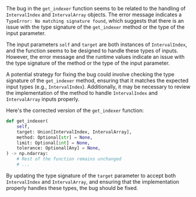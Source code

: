 The bug in the `get_indexer` function seems to be related to the handling of `IntervalIndex` and `IntervalArray` objects. The error message indicates a `TypeError: No matching signature found`, which suggests that there is an issue with the type signature of the `get_indexer` method or the type of the input parameter.

The input parameters `self` and `target` are both instances of `IntervalIndex`, and the function seems to be designed to handle these types of inputs. However, the error message and the runtime values indicate an issue with the type signature of the method or the type of the input parameter.

A potential strategy for fixing the bug could involve checking the type signature of the `get_indexer` method, ensuring that it matches the expected input types (e.g., `IntervalIndex`). Additionally, it may be necessary to review the implementation of the method to handle `IntervalIndex` and `IntervalArray` inputs properly.

Here's the corrected version of the `get_indexer` function:

```python
def get_indexer(
    self,
    target: Union[IntervalIndex, IntervalArray],
    method: Optional[str] = None,
    limit: Optional[int] = None,
    tolerance: Optional[Any] = None,
) -> np.ndarray:
    # Rest of the function remains unchanged
    # ...
```

By updating the type signature of the `target` parameter to accept both `IntervalIndex` and `IntervalArray`, and ensuring that the implementation properly handles these types, the bug should be fixed.